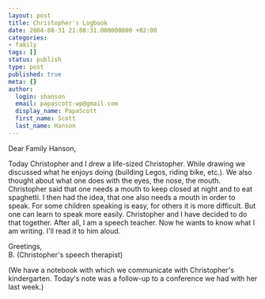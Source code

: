 ```yaml
---
layout: post
title: Christopher's Logbook
date: 2004-08-31 21:08:31.000000000 +02:00
categories:
- family
tags: []
status: publish
type: post
published: true
meta: {}
author:
  login: shanson
  email: papascott-wp@gmail.com
  display_name: PapaScott
  first_name: Scott
  last_name: Hanson
---
```

<p>Dear Family Hanson,</p>
<p>Today Christopher and I drew a life-sized Christopher. While drawing we discussed what he enjoys doing (building Legos, riding bike, etc.). We also thought about what one does with the eyes, the nose, the mouth. Christopher said that one needs a mouth to keep closed at night and to eat spaghetti. I then had the idea, that one also needs a mouth in order to speak. For some children speaking is easy, for others it is more difficult. But one can learn to speak more easily. Christopher and I have decided to do that together. After all, I am a speech teacher. Now he wants to know what I am writing. I'll read it to him aloud.</p>
<p>Greetings,<br />
B. (Christopher's speech therapist)</p>
<p>(We have a notebook with which we communicate with Christopher's kindergarten. Today's note was a follow-up to a conference we had with her last week.)</p>
